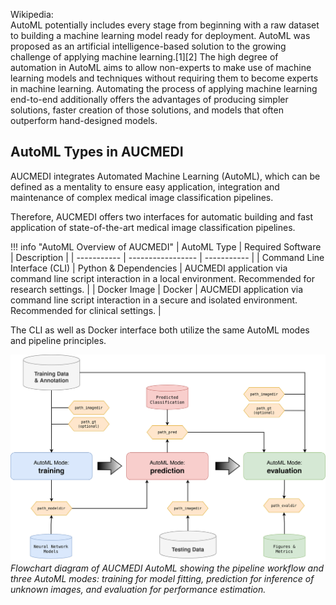 Wikipedia:  
AutoML potentially includes every stage from beginning with a raw dataset to building a machine learning model ready for deployment. AutoML was proposed as an artificial intelligence-based solution to the growing challenge of applying machine learning.[1][2] The high degree of automation in AutoML aims to allow non-experts to make use of machine learning models and techniques without requiring them to become experts in machine learning. Automating the process of applying machine learning end-to-end additionally offers the advantages of producing simpler solutions, faster creation of those solutions, and models that often outperform hand-designed models.


## AutoML Types in AUCMEDI

AUCMEDI integrates Automated Machine Learning (AutoML), which can be defined as a mentality to ensure easy application, integration and maintenance of complex medical image classification pipelines.

Therefore, AUCMEDI offers two interfaces for automatic building and fast application of state-of-the-art medical image classification pipelines.

!!! info "AutoML Overview of AUCMEDI"
    | AutoML Type | Required Software | Description |
    | ----------- | ----------------- | ----------- |
    | Command Line Interface (CLI) | Python & Dependencies | AUCMEDI application via command line script interaction in a local environment. Recommended for research settings. |
    | Docker Image         | Docker | AUCMEDI application via command line script interaction in a secure and isolated environment. Recommended for clinical settings. |

The CLI as well as Docker interface both utilize the same AutoML modes and pipeline principles.

![Figure: AUCMEDI AutoML](../images/aucmedi.automl.png)
*Flowchart diagram of AUCMEDI AutoML showing the pipeline workflow and three AutoML modes: training for model fitting, prediction for inference of unknown images, and evaluation for performance estimation.*
